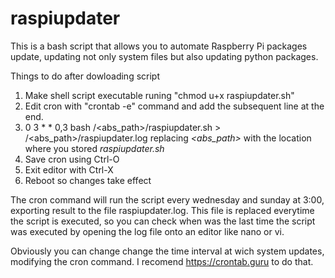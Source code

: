 # raspiupdater
This is a bash script that allows you to automate Raspberry Pi packages update, updating not only system files but also updating python packages.

Things to do after dowloading script
1. Make shell script executable runing "chmod u+x raspiupdater.sh"
2. Edit cron with "crontab -e" command and add the subsequent line at the end.
3. 0 3 * * 0,3 bash /<abs_path>/raspiupdater.sh > /<abs_path>/raspiupdater.log replacing *<abs_path>* with the location where you stored *raspiupdater.sh*
4. Save cron using Ctrl-O
5. Exit editor with Ctrl-X
6. Reboot so changes take effect

The cron command will run the script every wednesday and sunday at 3:00, exporting result to the file raspiupdater.log. This file is replaced everytime the script is executed, so you can check when was the last time the script was executed by opening the log file onto an editor like nano or vi.

Obviously you can change change the time interval at wich system updates, modifying the cron command. I recomend https://crontab.guru to do that.
